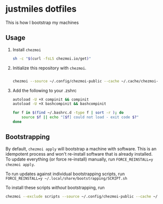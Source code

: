 # justmiles dotfiles

This is how I bootstrap my machines

## Usage

1. Install `chezmoi`

    ```bash
    sh -c "$(curl -fsLS chezmoi.io/get)"
    ```

2. Initialize this repository with `chezmoi`.

    ```bash
    
    chezmoi --source ~/.config/chezmoi-public --cache ~/.cache/chezmoi-public --refresh-externals init --apply https://github.com/justmiles/dotfiles.git
    ```

2. Add the following to your .zshrc

    ```bash
    autoload -U +X compinit && compinit
    autoload -U +X bashcompinit && bashcompinit

    for f in $(find ~/.bashrc.d -type f | sort -r ); do
        source $f || echo "[$f] could not load - exit code $?"
    done
    ```

## Bootstrapping

By default, `chezmoi apply` will bootstrap a machine with software. This is an idempotent process and won't
re-install software that is already installed. To update everything (or force re-install) manually, run `FORCE_REINSTALL=y chezmoi apply`.

To run updates against individual bootstrapping scripts, run `FORCE_REINSTALL=y ~/.local/share/bootstrapping/SCRIPT.sh`

To install these scripts _without_ bootstrapping, run

```bash
chezmoi --exclude scripts --source ~/.config/chezmoi-public --cache ~/.cache/chezmoi-public --refresh-externals init --apply https://github.com/justmiles/dotfiles.git
```
